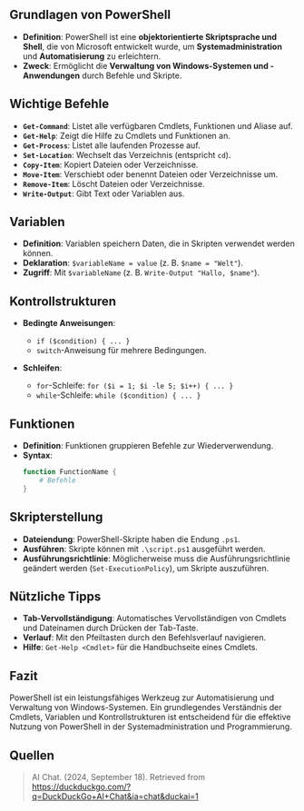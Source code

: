 ## Grundlagen von PowerShell
- **Definition**: PowerShell ist eine **objektorientierte Skriptsprache und Shell**, die von Microsoft entwickelt wurde, um **Systemadministration** und **Automatisierung** zu erleichtern.
- **Zweck**: Ermöglicht die **Verwaltung von Windows-Systemen und -Anwendungen** durch Befehle und Skripte.

## Wichtige Befehle
- **`Get-Command`**: Listet alle verfügbaren Cmdlets, Funktionen und Aliase auf.
- **`Get-Help`**: Zeigt die Hilfe zu Cmdlets und Funktionen an.
- **`Get-Process`**: Listet alle laufenden Prozesse auf.
- **`Set-Location`**: Wechselt das Verzeichnis (entspricht `cd`).
- **`Copy-Item`**: Kopiert Dateien oder Verzeichnisse.
- **`Move-Item`**: Verschiebt oder benennt Dateien oder Verzeichnisse um.
- **`Remove-Item`**: Löscht Dateien oder Verzeichnisse.
- **`Write-Output`**: Gibt Text oder Variablen aus.

## Variablen
- **Definition**: Variablen speichern Daten, die in Skripten verwendet werden können.
- **Deklaration**: `$variableName = value` (z. B. `$name = "Welt"`).
- **Zugriff**: Mit `$variableName` (z. B. `Write-Output "Hallo, $name"`).

## Kontrollstrukturen
- **Bedingte Anweisungen**: 
  - `if ($condition) { ... }`
  - `switch`-Anweisung für mehrere Bedingungen.
  
- **Schleifen**:
  - `for`-Schleife: `for ($i = 1; $i -le 5; $i++) { ... }`
  - `while`-Schleife: `while ($condition) { ... }`

## Funktionen
- **Definition**: Funktionen gruppieren Befehle zur Wiederverwendung.
- **Syntax**: 
  ```powershell
  function FunctionName {
      # Befehle
  }
  ```

## Skripterstellung
- **Dateiendung**: PowerShell-Skripte haben die Endung `.ps1`.
- **Ausführen**: Skripte können mit `.\script.ps1` ausgeführt werden.
- **Ausführungsrichtlinie**: Möglicherweise muss die Ausführungsrichtlinie geändert werden (`Set-ExecutionPolicy`), um Skripte auszuführen.

## Nützliche Tipps
- **Tab-Vervollständigung**: Automatisches Vervollständigen von Cmdlets und Dateinamen durch Drücken der Tab-Taste.
- **Verlauf**: Mit den Pfeiltasten durch den Befehlsverlauf navigieren.
- **Hilfe**: `Get-Help <Cmdlet>` für die Handbuchseite eines Cmdlets.

## Fazit
PowerShell ist ein leistungsfähiges Werkzeug zur Automatisierung und Verwaltung von Windows-Systemen. Ein grundlegendes Verständnis der Cmdlets, Variablen und Kontrollstrukturen ist entscheidend für die effektive Nutzung von PowerShell in der Systemadministration und Programmierung.

## Quellen

> AI Chat. (2024, September 18). Retrieved from https://duckduckgo.com/?q=DuckDuckGo+AI+Chat&ia=chat&duckai=1